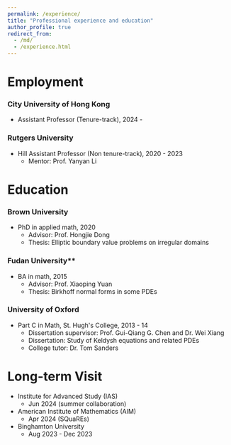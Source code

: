 ```yaml
---
permalink: /experience/
title: "Professional experience and education"
author_profile: true
redirect_from: 
  - /md/
  - /experience.html
---
```

  
  
  
  
# Employment
### City University of Hong Kong
  * Assistant Professor (Tenure-track), 2024 -

### Rutgers University
  * Hill Assistant Professor (Non tenure-track), 2020 - 2023
      * Mentor: Prof. Yanyan Li
  
# Education

### Brown University
  * PhD in applied math, 2020
      * Advisor: Prof. Hongjie Dong
      * Thesis: Elliptic boundary value problems on irregular domains

### Fudan University**
  * BA in math, 2015
      * Advisor: Prof. Xiaoping Yuan
      * Thesis: Birkhoff normal forms in some PDEs

### University of Oxford
  * Part C in Math, St. Hugh's College, 2013 - 14
      * Dissertation supervisor: Prof. Gui-Qiang G. Chen and Dr. Wei Xiang
      * Dissertation: Study of Keldysh equations and related PDEs
      * College tutor: Dr. Tom Sanders
        
# Long-term Visit
  * Institute for Advanced Study (IAS)
      * Jun 2024 (summer collaboration)
  * American Institute of Mathematics (AIM)
      * Apr 2024 (SQuaREs)
  * Binghamton University
      * Aug 2023 - Dec 2023
